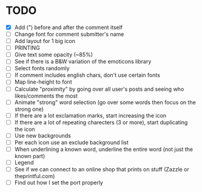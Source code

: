 # TODO

- [x] Add (") before and after the comment itself
- [ ] Change font for comment submitter's name
- [ ] Add layout for 1 big icon
- [ ] PRINTING
- [ ] Give text some opacity (~85%)
- [ ] See if there is a B&W variation of the emoticons library
- [ ] Select fonts randomly
- [ ] If comment includes english chars, don't use certain fonts
- [ ] Map line-height to font
- [ ] Calculate "proximity" by going over all user's posts and seeing who likes/comments the most
- [ ] Animate "strong" word selection (go over some words then focus on the strong one)
- [ ] If there are a lot exclamation marks, start increasing the icon
- [ ] If there are a lot of repeating charecters (3 or more), start duplicating the icon
- [ ] Use new backgrounds
- [ ] Per each icon use an exclude background list
- [ ] When underlining a known word, underline the entire word (not just the known part)
- [ ] Legend
- [ ] See if we can connect to an online shop that prints on stuff (Zazzle or theprintful.com)
- [ ] Find out how I set the port properly
